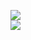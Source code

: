[![](https://img.shields.io/badge/Made%20With-Github%20Spray-lightgrey.svg?style=for-the-badge&logo=github)](https://github.com/Annihil/github-spray#2464)  
[![](https://i.imgur.com/2DrTn0Z.gif)](https://github.com/Annihil/github-spray)